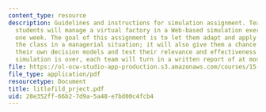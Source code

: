 ```yaml
---
content_type: resource
description: Guidelines and instructions for simulation assignment. Teams of three
  students will manage a virtual factory in a Web-based simulation exercise for about
  one week. The goal of this assignment is to let them adapt and apply concepts from
  the class in a managerial situation; it will also give them a chance to formalize
  their own decision models and test their relevance and effectiveness. After the
  simulation is over, each team will turn in a written report of at most four pages.
file: https://ol-ocw-studio-app-production.s3.amazonaws.com/courses/15-760b-introduction-to-operations-management-spring-2004/28e352ff66b27d9a5a48e7bd00c4fcb4_litlefild_prject.pdf
file_type: application/pdf
resourcetype: Document
title: litlefild_prject.pdf
uid: 28e352ff-66b2-7d9a-5a48-e7bd00c4fcb4
---
```

